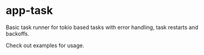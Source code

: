 # app-task
Basic task runner for tokio based tasks with error handling, task restarts and backoffs.

Check out examples for usage.
